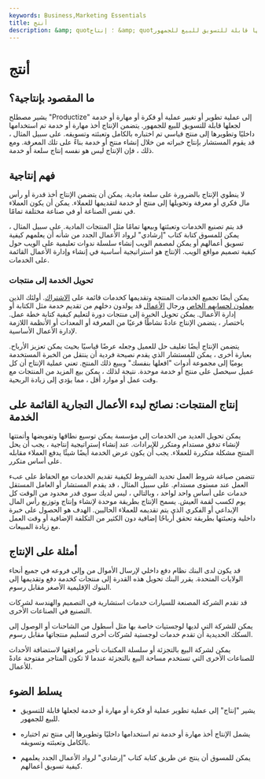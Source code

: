 ```yaml
---
keywords: Business,Marketing Essentials
title: أنتج
description: &amp; quot؛ إنتاج &amp; quot؛ يشير إلى عملية تطوير أو تغيير عملية أو فكرة أو مهارة أو خدمة لجعلها قابلة للتسويق للبيع للجمهور.
---
```


# أنتج
## ما المقصود بإنتاجية؟

يشير مصطلح "Productize" إلى عملية تطوير أو تغيير عملية أو فكرة أو مهارة أو خدمة لجعلها قابلة للتسويق للبيع للجمهور. يتضمن الإنتاج أخذ مهارة أو خدمة تم استخدامها داخليًا وتطويرها إلى منتج قياسي تم اختباره بالكامل وتعبئته وتسويقه. على سبيل المثال ، قد يقوم المستشار بإنتاج خبراته من خلال إنشاء منتج أو خدمة بناءً على تلك المعرفة. ومع ذلك ، فإن الإنتاج ليس هو نفسه إنتاج سلعة أو خدمة.

## فهم إنتاجية

لا ينطوي الإنتاج بالضرورة على سلعة مادية. يمكن أن يتضمن الإنتاج أخذ قدرة أو رأس مال فكري أو معرفة وتحويلها إلى منتج أو خدمة لتقديمها للعملاء. يمكن أن يكون العملاء في نفس الصناعة أو في صناعة مختلفة تمامًا.

قد يتم تصنيع الخدمات وتعبئتها وبيعها تمامًا مثل المنتجات المادية. على سبيل المثال ، يمكن للمسوق كتابة كتاب "إرشادي" لرواد الأعمال الجدد من شأنه أن يعلمهم كيفية تسويق أعمالهم أو يمكن لمصمم الويب إنشاء سلسلة ندوات تعليمية على الويب حول كيفية تصميم مواقع الويب. الإنتاج هو استراتيجية أساسية في إنشاء وإدارة الأعمال القائمة على الخدمات.

### تحويل الخدمة إلى منتجات

يمكن أيضًا تجميع الخدمات المنتجة وتقديمها كخدمات قائمة على [الاشتراك](/subscription-price). أولئك الذين [يعملون لحسابهم الخاص](/freelancer) ورجال [الأعمال](/entrepreneur) قد يولدون دخلهم من تقديم خدمة مثل الكتابة أو إدارة الأعمال. يمكن تحويل الخبرة إلى منتجات دورة لتعليم كيفية كتابة خطة عمل. باختصار ، يتضمن الإنتاج عادةً نشاطًا فرعيًا من المعرفة أو المعدات أو الأنظمة اللازمة لإدارة الأعمال الأساسية.

يتضمن الإنتاج أيضًا تغليف حل للعميل وجعله عرضًا قياسيًا بحيث يمكن تعزيز الأرباح. بعبارة أخرى ، يمكن للمستشار الذي يقدم نصيحة فردية أن ينتقل من الخبرة المستخدمة يوميًا إلى مجموعة أدوات "افعلها بنفسك" ويبيع ذلك المنتج. تعني عملية الإنتاج أن كل عميل سيحصل على منتج أو خدمة موحدة. نتيجة لذلك ، يمكن بيع المزيد من المنتجات مع وقت عمل أو موارد أقل ، مما يؤدي إلى زيادة الربحية.

## إنتاج المنتجات: نصائح لبدء الأعمال التجارية القائمة على الخدمة

يمكن تحويل العديد من الخدمات إلى مؤسسة يمكن توسيع نطاقها وتفويضها وأتمتتها لإنشاء تدفق مستدام ومتكرر للإيرادات. عند إنشاء إستراتيجية إنتاجية ، يجب أن يحل المنتج مشكلة متكررة للعملاء. يجب أن يكون عرض الخدمة أيضًا شيئًا يدفع العملاء مقابله على أساس متكرر.

تتضمن صياغة شروط العمل تحديد الشروط لكيفية تقديم الخدمات مع الحفاظ على عبء العمل عند مستوى مستدام. على سبيل المثال ، قد يقدم المستشار أو العامل المستقل خدمات على أساس واحد لواحد ، وبالتالي ، ليس لديك سوى قدر محدود من الوقت كل يوم لكسب لقمة العيش. يسمح الإنتاج بطريقة موحدة لإنشاء وإنتاج وتوزيع رأس المال الإبداعي أو الفكري الذي يتم تقديمه للعملاء الحاليين. الهدف هو الحصول على خبرة داخلية وتعبئتها بطريقة تحقق أرباحًا إضافية دون الكثير من التكلفة الإضافية أو وقت العمل مع زيادة المبيعات.

## أمثلة على الإنتاج

قد يكون لدى البنك نظام دفع داخلي لإرسال الأموال من وإلى فروعه في جميع أنحاء الولايات المتحدة. يقرر البنك تحويل هذه القدرة إلى منتجات كخدمة دفع وتقديمها إلى البنوك الإقليمية الأصغر مقابل رسوم.

قد تقدم الشركة المصنعة للسيارات خدمات استشارية في التصميم والهندسة لشركات التصنيع في الصناعات الأخرى.

يمكن للشركة التي لديها لوجستيات خاصة بها مثل أسطول من الشاحنات أو الوصول إلى السكك الحديدية أن تقدم خدمات لوجستية لشركات أخرى لتسليم منتجاتها مقابل رسوم.

يمكن لشركة البيع بالتجزئة أو سلسلة المكتبات تأجير مرافقها لاستضافة الأحداث للصناعات الأخرى التي تستخدم مساحة البيع بالتجزئة عندما لا تكون المتاجر مفتوحة عادةً للأعمال.

## يسلط الضوء

- يشير "إنتاج" إلى عملية تطوير عملية أو فكرة أو مهارة أو خدمة لجعلها قابلة للتسويق للبيع للجمهور.

- يشمل الإنتاج أخذ مهارة أو خدمة تم استخدامها داخليًا وتطويرها إلى منتج تم اختباره بالكامل وتعبئته وتسويقه.

- يمكن للمسوق أن ينتج عن طريق كتابة كتاب "إرشادي" لرواد الأعمال الجدد يعلمهم كيفية تسويق أعمالهم.

